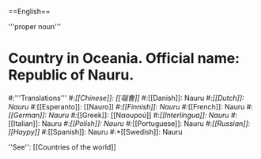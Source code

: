 ==English==

'''proper noun'''

# Country in Oceania. Official name: Republic of Nauru.
#:'''Translations'''
#:*[[Chinese]]: [[瑙鲁]]
#:*[[Danish]]: Nauru
#:*[[Dutch]]: Nauru
#:*[[Esperanto]]: [[Nauro]]
#:*[[Finnish]]: Nauru
#:*[[French]]: Nauru
#:*[[German]]: Nauru
#:*[[Greek]]: [[Ναουρού]]
#:*[[Interlingua]]: Nauru
#:*[[Italian]]: Nauru
#:*[[Polish]]: Nauru
#:*[[Portuguese]]: Nauru
#:*[[Russian]]: [[Науру]]
#:*[[Spanish]]: Nauru
#:*[[Swedish]]: Nauru

''See'': [[Countries of the world]]